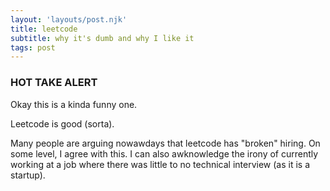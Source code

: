 ```yaml
---
layout: 'layouts/post.njk'
title: leetcode
subtitle: why it's dumb and why I like it
tags: post
---
```


### HOT TAKE ALERT

Okay this is a kinda funny one. 

Leetcode is good (sorta).

Many people are arguing nowawdays that leetcode has "broken" hiring. On some level, I agree with this. I can also awknowledge the irony of currently working at a job where there was little to no technical interview (as it is a startup).
